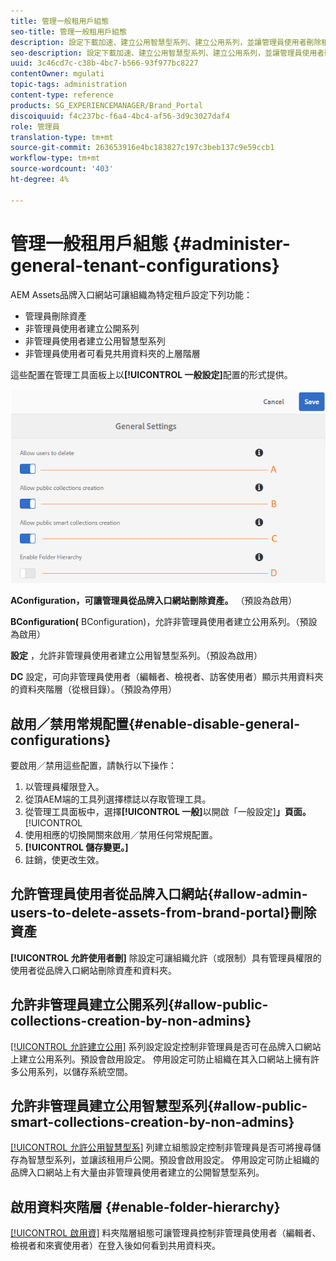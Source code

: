 ```yaml
---
title: 管理一般租用戶組態
seo-title: 管理一般租用戶組態
description: 設定下載加速、建立公用智慧型系列、建立公用系列，並讓管理員使用者刪除租戶上的資產。
seo-description: 設定下載加速、建立公用智慧型系列、建立公用系列，並讓管理員使用者刪除租戶上的資產。
uuid: 3c46cd7c-c38b-4bc7-b566-93f977bc8227
contentOwner: mgulati
topic-tags: administration
content-type: reference
products: SG_EXPERIENCEMANAGER/Brand_Portal
discoiquuid: f4c237bc-f6a4-4bc4-af56-3d9c3027daf4
role: 管理員
translation-type: tm+mt
source-git-commit: 263653916e4bc183827c197c3beb137c9e59ccb1
workflow-type: tm+mt
source-wordcount: '403'
ht-degree: 4%

---
```



# 管理一般租用戶組態 {#administer-general-tenant-configurations}

AEM Assets品牌入口網站可讓組織為特定租戶設定下列功能：

* 管理員刪除資產
* 非管理員使用者建立公開系列
* 非管理員使用者建立公用智慧型系列
* 非管理員使用者可看見共用資料夾的上層階層

這些配置在管理工具面板上以&#x200B;**[!UICONTROL 一般設定]**&#x200B;配置的形式提供。

![](assets/general-config.png)

**AConfiguration，可讓管理員從品牌入口網站刪除資產。**   （預設為啟用）

**BConfiguration(**   BConfiguration)，允許非管理員使用者建立公用系列。（預設為啟用）

**設定**   ，允許非管理員使用者建立公用智慧型系列。（預設為啟用）

**DC**  設定，可向非管理員使用者（編輯者、檢視者、訪客使用者）顯示共用資料夾的資料夾階層（從根目錄）。（預設為停用）

## 啟用／禁用常規配置{#enable-disable-general-configurations}

要啟用／禁用這些配置，請執行以下操作：

1. 以管理員權限登入。
1. 從頂AEM端的工具列選擇標誌以存取管理工具。
1. 從管理工具面板中，選擇&#x200B;**[!UICONTROL 一般]**&#x200B;以開啟「一般設定&#x200B;]**」頁面。**[!UICONTROL 
1. 使用相應的切換開關來啟用／禁用任何常規配置。
1. **[!UICONTROL 儲存變更。]**
1. 註銷，使更改生效。

## 允許管理員使用者從品牌入口網站{#allow-admin-users-to-delete-assets-from-brand-portal}刪除資產

**[!UICONTROL 允許使用者刪]** 除設定可讓組織允許（或限制）具有管理員權限的使用者從品牌入口網站刪除資產和資料夾。

## 允許非管理員建立公開系列{#allow-public-collections-creation-by-non-admins}

[[!UICONTROL 允許建立公用]](../using/brand-portal-share-collection.md#main-pars-text-1915052376) 系列設定設定控制非管理員是否可在品牌入口網站上建立公用系列。預設會啟用設定。 停用設定可防止組織在其入口網站上擁有許多公用系列，以儲存系統空間。

## 允許非管理員建立公用智慧型系列{#allow-public-smart-collections-creation-by-non-admins}

[[!UICONTROL 允許公用智慧型系]](../using/brand-portal-searching.md#main-pars-header-500620467) 列建立組態設定控制非管理員是否可將搜尋儲存為智慧型系列，並讓該租用戶公開。預設會啟用設定。 停用設定可防止組織的品牌入口網站上有大量由非管理員使用者建立的公開智慧型系列。

<!-- 
## Allow download acceleration {#allow-download-acceleration}

[[!UICONTROL Allow download acceleration]](../using/accelerated-download.md) configuration lets the organizations to allow accelerated downloads of assets from Brand Portal and shared links, by integrating with IBM Aspera Connect that is an install-on-demand application. The application uses proprietary technology to remove TCP overheads.
-->

## 啟用資料夾階層 {#enable-folder-hierarchy}

[[!UICONTROL 啟用資]](../using/brand-portal-sharing-folders.md#non-admin-user-access-to-shared-folders) 料夾階層組態可讓管理員控制非管理員使用者（編輯者、檢視者和來賓使用者）在登入後如何看到共用資料夾。
